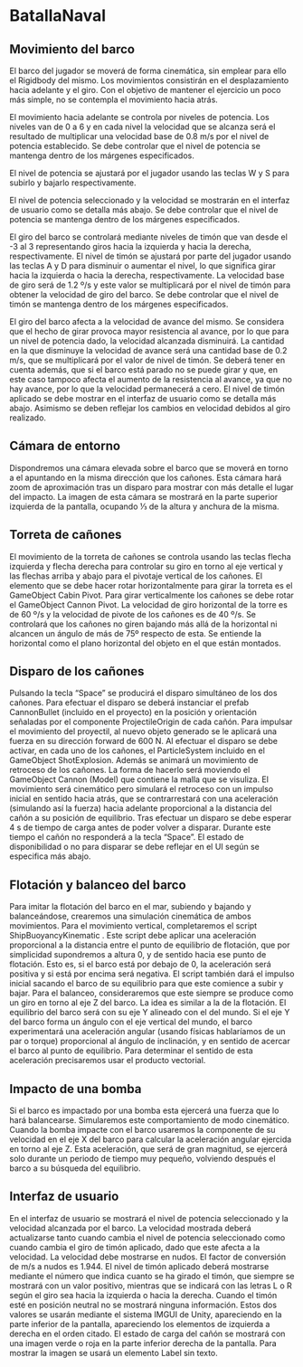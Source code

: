 # BatallaNaval

## Movimiento del barco
El barco del jugador se moverá de forma cinemática, sin emplear para ello el Rigidbody del
mismo. Los movimientos consistirán en el desplazamiento hacia adelante y el giro. Con el objetivo
de mantener el ejercicio un poco más simple, no se contempla el movimiento hacia atrás.

El movimiento hacia adelante se controla por niveles de potencia. Los niveles van de 0 a 6 y en
cada nivel la velocidad que se alcanza será el resultado de multiplicar una velocidad base de 0.8
m/s por el nivel de potencia establecido. Se debe controlar que el nivel de potencia se mantenga
dentro de los márgenes especificados.

El nivel de potencia se ajustará por el jugador usando las teclas W y S para subirlo y bajarlo
respectivamente.

El nivel de potencia seleccionado y la velocidad se mostrarán en el interfaz de usuario como se
detalla más abajo. Se debe controlar que el nivel de potencia se mantenga dentro de los márgenes
especificados.

El giro del barco se controlará mediante niveles de timón que van desde el -3 al 3 representando
giros hacia la izquierda y hacia la derecha, respectivamente. El nivel de timón se ajustará por parte
del jugador usando las teclas A y D para disminuir o aumentar el nivel, lo que significa girar hacia la
izquierda o hacia la derecha, respectivamente. La velocidad base de giro será de 1.2 º/s y este
valor se multiplicará por el nivel de timón para obtener la velocidad de giro del barco. Se debe
controlar que el nivel de timón se mantenga dentro de los márgenes especificados.

El giro del barco afecta a la velocidad de avance del mismo. Se considera que el hecho de girar
provoca mayor resistencia al avance, por lo que para un nivel de potencia dado, la velocidad
alcanzada disminuirá. La cantidad en la que disminuye la velocidad de avance será una cantidad
base de 0.2 m/s, que se multiplicará por el valor de nivel de timón.
Se deberá tener en cuenta además, que si el barco está parado no se puede girar y que, en este caso
tampoco afecta el aumento de la resistencia al avance, ya que no hay avance, por lo que la velocidad
permanecerá a cero.
El nivel de timón aplicado se debe mostrar en el interfaz de usuario como se detalla más abajo.
Asimismo se deben reflejar los cambios en velocidad debidos al giro realizado.

## Cámara de entorno
Dispondremos una cámara elevada sobre el barco que se moverá en torno a el apuntando en la
misma dirección que los cañones. Esta cámara hará zoom de aproximación tras un disparo para
mostrar con más detalle el lugar del impacto. La imagen de esta cámara se mostrará en la parte
superior izquierda de la pantalla, ocupando ⅓ de la altura y anchura de la misma.

## Torreta de cañones
El movimiento de la torreta de cañones se controla usando las teclas flecha izquierda y flecha
derecha para controlar su giro en torno al eje vertical y las flechas arriba y abajo para el pivotaje
vertical de los cañones. El elemento que se debe hacer rotar horizontalmente para girar la torreta es
el GameObject Cabin Pivot. Para girar verticalmente los cañones se debe rotar el GameObject
Cannon Pivot.
La velocidad de giro horizontal de la torre es de 60 º/s y la velocidad de pivote de los cañones es
de 40 º/s. Se controlará que los cañones no giren bajando más allá de la horizontal ni alcancen un
ángulo de más de 75º respecto de esta. Se entiende la horizontal como el plano horizontal del objeto
en el que están montados.

## Disparo de los cañones
Pulsando la tecla “Space” se producirá el disparo simultáneo de los dos cañones. Para efectuar el
disparo se deberá instanciar el prefab CannonBullet (incluido en el proyecto) en la posición y
orientación señaladas por el componente ProjectileOrigin de cada cañón.
Para impulsar el movimiento del proyectil, al nuevo objeto generado se le aplicará una fuerza en su
dirección forward de 600 N.
Al efectuar el disparo se debe activar, en cada uno de los cañones, el ParticleSystem incluido en
el GameObject ShotExplosion.
Además se animará un movimiento de retroceso de los cañones. La forma de hacerlo será moviendo
el GameObject Cannon (Model) que contiene la malla que se visuliza. El movimiento será
cinemático pero simulará el retroceso con un impulso inicial en sentido hacia atrás, que se
contrarrestará con una aceleración (simulando así la fuerza) hacia adelante proporcional a la
distancia del cañón a su posición de equilibrio.
Tras efectuar un disparo se debe esperar 4 s de tiempo de carga antes de poder volver a disparar.
Durante este tiempo el cañón no responderá a la tecla “Space”.
El estado de disponibilidad o no para disparar se debe reflejar en el UI según se especifica más
abajo.

## Flotación y balanceo del barco
Para imitar la flotación del barco en el mar, subiendo y bajando y balanceándose, crearemos una
simulación cinemática de ambos movimientos.
Para el movimiento vertical, completaremos el script ShipBuoyancyKinematic . Este script debe
aplicar una aceleración proporcional a la distancia entre el punto de equilibrio de flotación, que por
simplicidad supondremos a altura 0, y de sentido hacia ese punto de flotación. Esto es, si el barco
está por debajo de 0, la aceleración será positiva y si está por encima será negativa. El script
también dará el impulso inicial sacando el barco de su equilibrio para que este comience a subir y
bajar.
Para el balanceo, consideraremos que este siempre se produce como un giro en torno al eje Z del
barco. La idea es similar a la de la flotación. El equilibrio del barco será con su eje Y alineado con
el del mundo. Si el eje Y del barco forma un ángulo con el eje vertical del mundo, el barco
experimentará una aceleración angular (usando físicas hablaríamos de un par o torque) proporcional
al ángulo de inclinación, y en sentido de acercar el barco al punto de equilibrio. Para determinar el
sentido de esta aceleración precisaremos usar el producto vectorial.

## Impacto de una bomba
Si el barco es impactado por una bomba esta ejercerá una fuerza que lo hará balancearse.
Simularemos este comportamiento de modo cinemático. Cuando la bomba impacte con el barco
usaremos la componente de su velocidad en el eje X del barco para calcular la aceleración angular
ejercida en torno al eje Z. Esta aceleración, que será de gran magnitud, se ejercerá solo durante un
periodo de tiempo muy pequeño, volviendo después el barco a su búsqueda del equilibrio.

## Interfaz de usuario
En el interfaz de usuario se mostrará el nivel de potencia seleccionado y la velocidad alcanzada por
el barco. La velocidad mostrada deberá actualizarse tanto cuando cambia el nivel de potencia
seleccionado como cuando cambia el giro de timón aplicado, dado que este afecta a la velocidad. La
velocidad debe mostrarse en nudos. El factor de conversión de m/s a nudos es 1.944.
El nivel de timón aplicado deberá mostrarse mediante el número que indica cuanto se ha girado el
timón, que siempre se mostrará con un valor positivo, mientras que se indicará con las letras L o R
según el giro sea hacia la izquierda o hacia la derecha. Cuando el timón esté en posición neutral no
se mostrará ninguna información.
Estos dos valores se usarán mediante el sistema IMGUI de Unity, apareciendo en la parte inferior de
la pantalla, apareciendo los elementos de izquierda a derecha en el orden citado.
El estado de carga del cañón se mostrará con una imagen verde o roja en la parte inferior derecha de
la pantalla. Para mostrar la imagen se usará un elemento Label sin texto.
